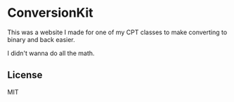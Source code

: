 # ConversionKit

This was a website I made for one of my CPT classes to make converting to binary and back easier.

I didn't wanna do all the math.

## License

MIT